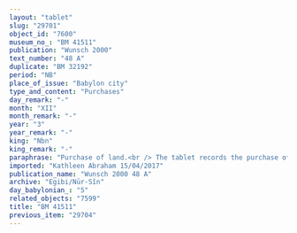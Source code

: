 ```yaml
---
layout: "tablet"
slug: "29701"
object_id: "7600"
museum_no_: "BM 41511"
publication: "Wunsch 2000"
text_number: "48 A"
duplicate: "BM 32192"
period: "NB"
place_of_issue: "Babylon city"
type_and_content: "Purchases"
day_remark: "-"
month: "XII"
month_remark: "-"
year: "3"
year_remark: "-"
king: "Nbn"
king_remark: "-"
paraphrase: "Purchase of land.<br /> The tablet records the purchase of agricultural land which, given its irregular shape, is calculated according to two different measured areas: each one of these smaller plots is described separately, marked on the tablet by a line drawn at the end of each paragraph (and indicated below in the paraphrase by LINE).&nbsp;<br /> Overall, the purchased land consists of 0;2.3.3.9 Kor (7042, 5 m<sup>2</sup>) of agricultural land (<em>zēru</em>). It consists of a cultivated date garden (<em>kir&ucirc; gi&scaron;immarē zaqpi</em>), and is located at the branch of the Borsippa Canal in the district (<em>pīhatu</em>) of Babylon. LINE.&nbsp;<br /> The first measured area (<em>mi&scaron;ihtu</em>) is first defined by its borders: the upper side in the North measures 583 2/3 cubits (291,8 m) and borders on (the property of) <strong>C</strong>; its lower side in the South measures 580 5/6 cubits (290,4 m) and borders on (the property of) <strong>D</strong>. Its fronts measure 44 1/8 cubits (22,08 m), and are adjacent to (the property of) <strong>E</strong> and his brothers in the West, and the royal street (<em>harrān &scaron;arri</em>) in the East. In total, this area consists of 0;2.2.3.1 Kor (6532,5 m<sup>2</sup>) of land, including (<em>adi</em>) 0;0.0.1.4 Kor (105 m<sup>2</sup>) of bow property (<em>bīt qa&scaron;ti</em>), whose upper and lower borders (<em>miṣru</em>) are included in this plot of land. LINE<br /> The second measured area (<em>mi&scaron;ihtu</em>) is also defined through its bordering properties: its upper side in the North measures 48 cubits (24 m) and borders on (the property of) <strong>C</strong>, the lower side in the South measures 50 cubits (25 m) and borders on (the property of) <strong>D</strong>; its fronts measure 41 2/3 (20,8 m) cubits and are adjacent to the royal street (<em>harrān &scaron;arri</em>) in the West and to the royal marshes (<em>raqqatu &scaron;a &scaron;arri</em>) in the East. In total, this area consists of 0;0.1.0.8 Kor (510 m<sup>2</sup>) of land. LINE<br /> The total surface of this measured field (<em>eqlu mi&scaron;ihtu</em>) is 0;2.3.3.9 Kor (7042,5 m<sup>2</sup>). LINE<br /> <strong>A</strong> declares the equivalent for this land together with the seller <strong>B</strong> (A <em>itti</em> B <em>mahīra nab&ucirc; i&scaron;ām</em>) to be 1 shekels for each 3 3/4 gar (28,1 m<sup>2</sup>) of land. The buyer gives (<em>nadānu</em>) 4 minas and 10 2/3 shekels of silver as its total price (<em>&scaron;īmi&scaron;u gamrūtu</em>), plus 4 1/3 shekels of silver as additional payment (<em>k&icirc; atri</em>). LINE<br /> <strong>B</strong> acknowledges that he has received (<em>mahāru</em>) in total 4 minas and 15 shekels of silver in pieces (<em>&scaron;ibirtu</em>), and he is satisfied (<em>apālu </em>&nbsp;G Stat). The parties agree that in future times there will be no claims or suits against each other, not even between members of their families &ndash; otherwise, any future claimant (<em>pāqirānu</em>) will have to repay twelvefold the silver he received. Fingernail impressions (<em>ṣupru</em>) of the seller <strong>B</strong>, instead of his seal impression (<em>kunukku</em>). Names of 6 witnesses and 2 scribes.<br /> &nbsp;<br /> <strong>A</strong> = Nab&ucirc;-ahhē-iddin/&Scaron;ulāya//Egibi; <strong>B</strong> = Nab&ucirc;-zēru-iqī&scaron;a/Marduk-&Scaron;arrani//Esagilāya; <strong>C</strong> = Mu&scaron;ēzib-Marduk/Kudurru//I&scaron;pāru; <strong>D</strong> = Mu&scaron;ēzib-Bēl/&Scaron;ullumāya//Etel-p&icirc;; <strong>E</strong> = Rēmūtu-Gula/Etellu//I&scaron;pāru"
imported: "Kathleen Abraham 15/04/2017"
publication_name: "Wunsch 2000 48 A"
archive: "Egibi/Nūr-Sîn"
day_babylonian_: "5"
related_objects: "7599"
title: "BM 41511"
previous_item: "29704"
---
```

